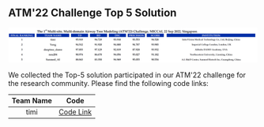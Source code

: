 ## ATM'22 Challenge Top 5 Solution
<div align=center><img src="result.png"></div>

We collected the Top-5 solution participated in our ATM'22 challenge for the research community. Please find the following code links:

<!-- |2|[]()|-->
| Team Name | Code |
|:----:| :----:|
| timi | [Code Link]() |